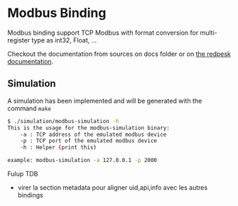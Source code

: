 # Modbus Binding

Modbus binding support TCP Modbus with format conversion for multi-register type as int32, Float, ...

Checkout the documentation from sources on docs folder or on [the redpesk documentation](https://docs.redpesk.bzh/docs/en/master/redpesk-core/modbus/1-architecture_presentation.html).

## Simulation

A simulation has been implemented and will be generated with the command `make`

```bash
$ ./simulation/modbus-simulation -h
This is the usage for the modbus-simulation binary:
    -a : TCP address of the emulated modbus device
    -p : TCP port of the emulated modbus device
    -h : Helper (print this)

example: modbus-simulation -a 127.0.0.1 -p 2000
```


Fulup TDB
 - virer la section metadata pour aligner uid,api,info avec les autres bindings